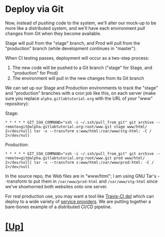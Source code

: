 # Deploy via Git

Now, instead of _pushing_ code to the system, we'll alter
our mock-up to be more like a distributed system, and we'll
have each environment _pull_ changes from Git when they
become available.

Stage will pull from the "stage" branch, and Prod will pull
from the "production" branch (while development continues
in "master").

When CI testing passes, deployment will occur as a two-step process:
1. The new code will be pushed to a Git branch ("stage" for Stage, and "production" for Prod)
2. The environment will pull in the new changes from its Git branch

We can set up our Stage and Production environments to track the "stage" and "production" branches with a cron job like this, on each server (make sure you replace `alpha.gitlabtutorial.org` with the URL of _your_ "www" repository):

Stage:
``` 
* * * * * GIT_SSH_COMMAND="ssh -i ~/.ssh/pull_from_git" git archive --remote=git@alpha.gitlabtutorial.org:root/www.git stage www/html/ 2>/dev/null| tar -x --transform s:www/html:/var/www/stg-html: -C / 2>/dev/null

```
Production:
```
* * * * * GIT_SSH_COMMAND="ssh -i ~/.ssh/pull_from_git" git archive --remote=git@alpha.gitlabtutorial.org:root/www.git prod www/html/ 2>/dev/null| tar -x --transform s:www/html:/var/www/prod-html: -C / 2>/dev/null
```

In the source repo, the Web files are in "www/html"; I am using GNU Tar's --transform
to put them in `/var/www/prod-html` and `/var/www/stg-html` since we've shoehorned
both websites onto one server.

For real production use, you may want a tool like [Travis-CI dpl](https://docs.gitlab.com/ce/ci/examples/deployment/README.html) which can deploy to a wide variety of [service providers](https://github.com/travis-ci/dpl#supported-providers). We are putting together a bare-bones example of a distributed CI/CD pipeline.

# [[Up]](README.md)
